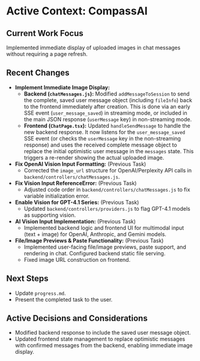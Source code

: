# Active Context: CompassAI

## Current Work Focus
Implemented immediate display of uploaded images in chat messages without requiring a page refresh.

## Recent Changes
- **Implement Immediate Image Display:**
    - **Backend (`chatMessages.js`):** Modified `addMessageToSession` to send the complete, saved user message object (including `fileInfo`) back to the frontend immediately after creation. This is done via an early SSE event (`user_message_saved`) in streaming mode, or included in the main JSON response (`userMessage` key) in non-streaming mode.
    - **Frontend (`ChatPage.tsx`):** Updated `handleSendMessage` to handle the new backend response. It now listens for the `user_message_saved` SSE event (or checks the `userMessage` key in the non-streaming response) and uses the received complete message object to replace the initial optimistic user message in the `messages` state. This triggers a re-render showing the actual uploaded image.
- **Fix OpenAI Vision Input Formatting:** (Previous Task)
    - Corrected the `image_url` structure for OpenAI/Perplexity API calls in `backend/controllers/chatMessages.js`.
- **Fix Vision Input ReferenceError:** (Previous Task)
    - Adjusted code order in `backend/controllers/chatMessages.js` to fix variable initialization error.
- **Enable Vision for GPT-4.1 Series:** (Previous Task)
    - Updated `backend/controllers/providers.js` to flag GPT-4.1 models as supporting vision.
- **AI Vision Input Implementation:** (Previous Task)
    - Implemented backend logic and frontend UI for multimodal input (text + image) for OpenAI, Anthropic, and Gemini models.
- **File/Image Previews & Paste Functionality:** (Previous Task)
    - Implemented user-facing file/image previews, paste support, and rendering in chat. Configured backend static file serving.
    - Fixed image URL construction on frontend.

## Next Steps
- Update `progress.md`.
- Present the completed task to the user.

## Active Decisions and Considerations
- Modified backend response to include the saved user message object.
- Updated frontend state management to replace optimistic messages with confirmed messages from the backend, enabling immediate image display.
